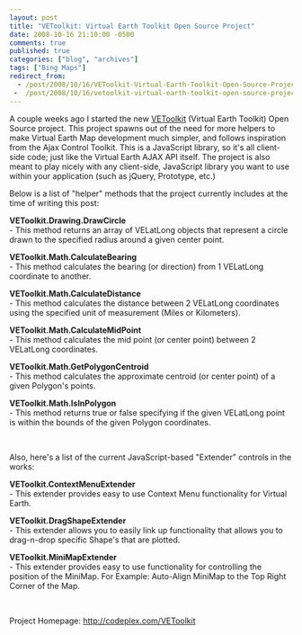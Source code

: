 ```yaml
---
layout: post
title: "VEToolkit: Virtual Earth Toolkit Open Source Project"
date: 2008-10-16 21:10:00 -0500
comments: true
published: true
categories: ["blog", "archives"]
tags: ["Bing Maps"]
redirect_from: 
  - /post/2008/10/16/VEToolkit-Virtual-Earth-Toolkit-Open-Source-Project
 -  /post/2008/10/16/vetoolkit-virtual-earth-toolkit-open-source-project
---
```

<!-- more -->
<p>
A couple weeks ago I started the new <a href="http://codeplex.com/vetoolkit">VEToolkit</a> (Virtual Earth Toolkit) Open Source project. This project spawns out of the need for more helpers to make Virtual Earth Map development much simpler, and follows inspiration from the Ajax Control Toolkit. This is a JavaScript library, so it&#39;s all client-side code; just like the Virtual Earth AJAX API itself. The project is also meant to play nicely with any client-side, JavaScript library you want to use within your application (such as jQuery, Prototype, etc.)
</p>
<p>
Below is a list of &quot;helper&quot; methods that the project currently includes at the time of writing this post:
</p>
<p>
<strong>VEToolkit.Drawing.DrawCircle</strong><br />
- This method returns an array of VELatLong objects that represent a circle drawn to the specified radius around a given center point.
</p>
<p>
<strong>VEToolkit.Math.CalculateBearing</strong><br />
- This method calculates the bearing (or direction) from 1 VELatLong coordinate to another.
</p>
<p>
<strong>VEToolkit.Math.CalculateDistance</strong><br />
- This method calculates the distance between 2 VELatLong coordinates using the specified unit of measurement (Miles or Kilometers). 
</p>
<p>
<strong>VEToolkit.Math.CalculateMidPoint</strong><br />
- This method calculates the mid point (or center point) between 2 VELatLong coordinates. 
</p>
<p>
<strong>VEToolkit.Math.GetPolygonCentroid</strong><br />
- This method calculates the approximate centroid (or center point) of a given Polygon&#39;s points.
</p>
<p>
<strong>VEToolkit.Math.IsInPolygon</strong><br />
- This method returns true or false specifying if the given VELatLong point is within the bounds of the given Polygon coordinates.
</p>
<p>
&nbsp;
</p>
<p>
Also, here&#39;s a list of the current JavaScript-based &quot;Extender&quot; controls in the works: 
</p>
<p>
<strong>VEToolkit.ContextMenuExtender</strong><br />
- This extender provides easy to use Context Menu functionality for Virtual Earth.
</p>
<p>
<strong>VEToolkit.DragShapeExtender</strong><br />
- This extender allows you to easily link up functionality that allows you to drag-n-drop specific Shape&#39;s that are plotted. 
</p>
<p>
<strong>VEToolkit.MiniMapExtender</strong><br />
- This extender provides easy to use functionality for controlling the position of the MiniMap. For Example: Auto-Align MiniMap to the Top Right Corner of the Map. 
</p>
<p>
&nbsp;
</p>
<p>
Project Homepage: <a href="http://codeplex.com/VEToolkit">http://codeplex.com/VEToolkit</a> 
</p>
